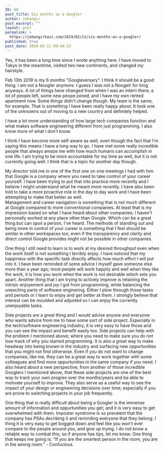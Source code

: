 ```yaml
---
ID: 66
post_title: Six months as a Googler
author: jehangir
post_excerpt: ""
layout: post
permalink: >
  https://jehangirkazi.com/2019/02/11/six-months-as-a-googler/
published: true
post_date: 2019-02-11 09:44:23
---
```

<!-- wp:paragraph -->
<p>Yes, it has been a long time since I wrote anything here. I have moved to Tokyo in the meantime, visited two new continents, and changed my hairstyle.</p>
<!-- /wp:paragraph -->

<!-- wp:paragraph -->
<p>Feb 13th 2019 is my 6 months "Googleversary". I think it should be a good thing. I am not a Noogler anymore. I guess I was not a Noogelr for long anyways. A lot of things have changed from when I was an intern there; a lot of people left, some new peope joined, and I have my own rented apartment now. Some things didn't change though. My team is the same, for example. That is something I have been really happy about. It took one of the unknowns out of moving to a new country and definitely helped.</p>
<!-- /wp:paragraph -->

<!-- wp:paragraph -->
<p>I have a lot more understanding of how large tech companies function and what makes software engineering different from just programming. I also know more of what I don't know.</p>
<!-- /wp:paragraph -->

<!-- wp:paragraph -->
<p>I think I have become more self-aware as well, even though the fact that I'm saying this means I have a long way to go. I have met some really incredible people that always amaze me with how much humans can accomplish in one life. I am trying to be more accountable for my time as well, but it is not currently going well. I think that is a topic for another day though.</p>
<!-- /wp:paragraph -->

<!-- wp:paragraph -->
<p>My director told me in one of the first one on one meetings I had with him that Google is a company where you need to take control of your career yourself. I have been trying to put that into practice more recently and I believe I might understand what he meant more recently. I have also been told to take a more proactive role in the day to day work and I have been attempting to make that better as well.<br>Management and career navigation is something that is not much different at Google compared to more conventional companies. At least that is my impression based on what I have heard about other companies; I haven't personally worked at any place other than Google. Which can be a great thing but can spoil a person, I've heard. The methods of standing out and being more in control of your career is something that I feel should be similar in other workspaces too, even if the transparency and clarity and direct control Google provides might not be possible in other companies.</p>
<!-- /wp:paragraph -->

<!-- wp:paragraph -->
<p>One thing I still need to learn is to work at my desired throughput even when the work itself is not something I terribly enjoy. I have noticed that my happiness with the specific task directly affects how much effort I will put into it. I have been reminded of some advice I myself gave someone else more than a year ago; most people will work happily and well when they like the work, it is how you work when the work is not desirable which sets you apart. Another thing that I am trying to actively improve is retaining the intrisic enjoyement and joy I got from programming, while balancing the unexciting parts of software enginering. Either I plow through those tasks and periods or I learn to enjoy and get better at them. I strongly believe that interest can be moulded and adjusted so I can enjoy the currently unenjoyable tasks.</p>
<!-- /wp:paragraph -->

<!-- wp:paragraph -->
<p>Side projects are a great thing and I would advise anyone and everyone who wants advice from me to have some sort of side project. Especially in the tech/software engineering industry, it is very easy to have those and you can see the impact and benefit easily too. Side projects can help with the problem I mentioned above; where you need to make sure you do not lose track of why you started programming. It is also a great way to make headway into being known in the industry and surfacing new oppurtunities that you might not find otherwise. Even if you do not want to change companies; like me, they can be a great way to work together with some colleagues and find more oppurtunities in the same company if you need. I also heard about a new perspective, from another of those incredible Googlers I mentioned above, that these side projects are one of the best way to track your own progres over the months/years and be able to motivate yourself to improve. They also serve as a useful way to see the impact of your design or engineering decisions over time; especially if you are prone to switching projects in your job frequently.</p>
<!-- /wp:paragraph -->

<!-- wp:paragraph -->
<p>One thing that is really difficult about being a Googler is the immense amount of information and oppurtunities you get; and it is very easy to get overwhelmed with them. Imposter syndrome is so prevalent that the company has PSAs decribing it and reminding everyone that they belong. I thing it is very easy to get bogged down and feel like you won't ever compare to the people around you, and give up trying. I do not know a reliable way to combat this; so if anyone has tips, let me know. One thing that keeps me going is: "If you are the smartest person in the room, you are in the wrong room." - Confucious.</p>
<!-- /wp:paragraph -->